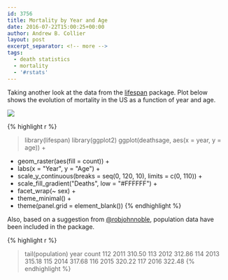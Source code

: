 ```yaml
---
id: 3756
title: Mortality by Year and Age
date: 2016-07-22T15:00:25+00:00
author: Andrew B. Collier
layout: post
excerpt_separator: <!-- more -->
tags:
  - death statistics
  - mortality
  - '#rstats'
---
```


<!-- more -->

Taking another look at the data from the [lifespan](https://github.com/DataWookie/lifespan) package. Plot below shows the evolution of mortality in the US as a function of year and age.

<img src="{{ site.baseurl }}/static/img/2016/07/deaths-year-age.png" >

{% highlight r %}
> library(lifespan)
> library(ggplot2)
> ggplot(deathsage, aes(x = year, y = age)) +
+   geom_raster(aes(fill = count)) +
+   labs(x = "Year", y = "Age") +
+   scale_y_continuous(breaks = seq(0, 120, 10), limits = c(0, 110)) +
+   scale_fill_gradient("Deaths", low = "#FFFFFF") +
+   facet_wrap(~ sex) +
+   theme_minimal() +
+   theme(panel.grid = element_blank())
{% endhighlight %}

Also, based on a suggestion from [@robjohnnoble](https://twitter.com/robjohnnoble), population data have been included in the package.

{% highlight r %}
> tail(population)
    year  count
112 2011 310.50
113 2012 312.86
114 2013 315.18
115 2014 317.68
116 2015 320.22
117 2016 322.48
{% endhighlight %}
